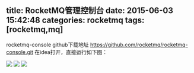 title: RocketMQ管理控制台
date: 2015-06-03 15:42:48
categories: rocketmq
tags: [rocketmq,mq]
---


rocketmq-console github下载地址 https://github.com/rocketmq/rocketmq-console.git
在idea打开，直接运行如下图：

![](/img/rocc1.png)
![](/img/rocc2.png)
![](/img/rocc3.png)